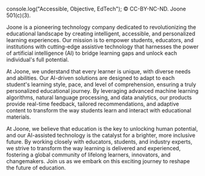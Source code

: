 console.log("Accessible, Objective, EdTech");
© CC-BY-NC-ND.  Joone 501(c)(3).

Joone is a pioneering technology company dedicated to revolutionizing the educational landscape by creating intelligent, accessible, and personalized learning experiences. Our mission is to empower students, educators, and institutions with cutting-edge assistive technology that harnesses the power of artificial intelligence (AI) to bridge learning gaps and unlock each individual's full potential.

At Joone, we understand that every learner is unique, with diverse needs and abilities. Our AI-driven solutions are designed to adapt to each student's learning style, pace, and level of comprehension, ensuring a truly personalized educational journey. By leveraging advanced machine learning algorithms, natural language processing, and data analytics, our products provide real-time feedback, tailored recommendations, and adaptive content to transform the way students learn and interact with educational materials.

At Joone, we believe that education is the key to unlocking human potential, and our AI-assisted technology is the catalyst for a brighter, more inclusive future. By working closely with educators, students, and industry experts, we strive to transform the way learning is delivered and experienced, fostering a global community of lifelong learners, innovators, and changemakers. Join us as we embark on this exciting journey to reshape the future of education.
